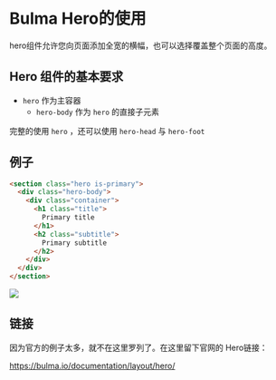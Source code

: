 # Bulma Hero的使用

hero组件允许您向页面添加全宽的横幅，也可以选择覆盖整个页面的高度。

## Hero 组件的基本要求

* `hero` 作为主容器
  * `hero-body` 作为 `hero` 的直接子元素

完整的使用 `hero` ，还可以使用 `hero-head` 与 `hero-foot`

## 例子

```html
<section class="hero is-primary">
  <div class="hero-body">
    <div class="container">
      <h1 class="title">
        Primary title
      </h1>
      <h2 class="subtitle">
        Primary subtitle
      </h2>
    </div>
  </div>
</section>
```

![](C:\Users\zsf90\Pictures\bulma-hero-1.png)

## 链接

因为官方的例子太多，就不在这里罗列了。在这里留下官网的 Hero链接：

https://bulma.io/documentation/layout/hero/